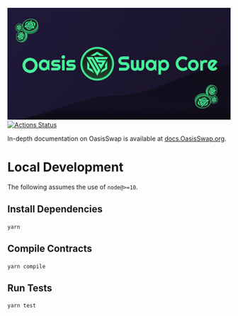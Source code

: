 ![OasisSwapCore](https://github.com/OasisSwap/OasisSwap-Core/blob/master/OasisSwapCore.jpg)
[![Actions Status](https://github.com/OasisSwap/OasisSwap-core/workflows/CI/badge.svg)](https://github.com/OasisSwap/OasisSwap-core/actions)

In-depth documentation on OasisSwap is available at [docs.OasisSwap.org](https://docs.OasisSwap.org/).

# Local Development

The following assumes the use of `node@>=10`.

## Install Dependencies

`yarn`

## Compile Contracts

`yarn compile`

## Run Tests

`yarn test`
